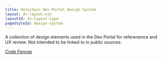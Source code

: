 ```yaml
---
title: Holochain Dev Portal Design System
layout: ds-layout.njk
layoutId: ds-layout-type
pageStyleId: design-system
---
```


A collection of design elements used in the Dev Portal for referenence and UX review. Not intended to be linked to in public sources.

[Code Fences](./code-fences/)